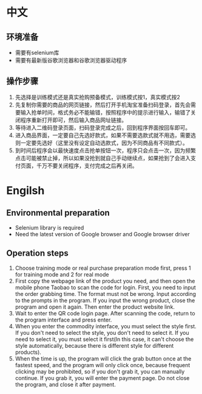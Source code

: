 # 中文
## 环境准备
* 需要有selenium库
* 需要有最新版谷歌浏览器和谷歌浏览器驱动程序
## 操作步骤
1. 先选择是训练模式还是真实抢购预备模式，训练模式按1，真实模式按2
2. 先复制你需要的商品的网页链接，然后打开手机淘宝准备扫码登录，首先会需要输入抢单时间，格式务必不能输错，按照程序中的提示进行输入，输错了关闭程序重新打开即可，然后输入商品网址链接。
3. 等待进入二维码登录页面，扫码登录完成之后，回到程序界面按回车即可。
4. 进入商品界面，一定要自己先选好款式，如果不需要选款式就不用选，需要选则一定要先选好（这里没有设定自动选款式，因为不同商品有不同款式）。
5. 到时间后程序会以最快速度点击抢单按钮一次，程序只会点击一次，因为频繁点击可能被禁止掉，所以如果没抢到就自己手动继续点，如果抢到了会进入支付页面，千万不要关闭程序，支付完成之后再关闭。

# Engilsh
## Environmental preparation
* Selenium library is required
* Need the latest version of Google browser and Google browser driver
## Operation steps
1. Choose training mode or real purchase preparation mode first, press 1 for training mode and 2 for real mode
2. First copy the webpage link of the product you need, and then open the mobile phone Taobao to scan the code for login. First, you need to input the order grabbing time. The format must not be wrong. Input according to the prompts in the program. If you input the wrong product, close the program and open it again. Then enter the product website link.
3. Wait to enter the QR code login page. After scanning the code, return to the program interface and press enter.
4. When you enter the commodity interface, you must select the style first. If you don't need to select the style, you don't need to select it. If you need to select it, you must select it first(In this case, it can't choose the style automatically, because there is different style for different products).
5. When the time is up, the program will click the grab button once at the fastest speed, and the program will only click once, because frequent clicking may be prohibited, so if you don't grab it, you can manually continue. If you grab it, you will enter the payment page. Do not close the program, and close it after payment.